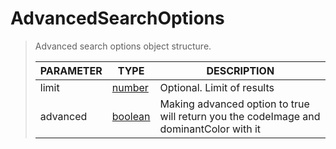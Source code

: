 # AdvancedSearchOptions
> Advanced search options object structure.<br>
> 
> | PARAMETER   | TYPE    | DESCRIPTION    |
> |--------|---------|----------------|
> | limit | [number](https://developer.mozilla.org/en-US/docs/Web/JavaScript/Reference/Global_Objects/number) | <font style="opacity: 07;">Optional. </font>Limit of results |
> | advanced | [boolean](https://developer.mozilla.org/en-US/docs/Web/JavaScript/Reference/Global_Objects/boolean) | Making advanced option to true will return you the codeImage and dominantColor with it |